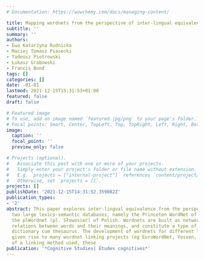 ```yaml
---
# Documentation: https://wowchemy.com/docs/managing-content/

title: Mapping wordnets from the perspective of inter-lingual equivalence
subtitle: ''
summary: ''
authors:
- Ewa Katarzyna Rudnicka
- Maciej Tomasz Piasecki
- Tadeusz Piotrowski
- Łukasz Grabowski
- Francis Bond
tags: []
categories: []
date: -01-01
lastmod: 2021-12-15T15:31:53+01:00
featured: false
draft: false

# Featured image
# To use, add an image named `featured.jpg/png` to your page's folder.
# Focal points: Smart, Center, TopLeft, Top, TopRight, Left, Right, BottomLeft, Bottom, BottomRight.
image:
  caption: ''
  focal_point: ''
  preview_only: false

# Projects (optional).
#   Associate this post with one or more of your projects.
#   Simply enter your project's folder or file name without extension.
#   E.g. `projects = ["internal-project"]` references `content/project/deep-learning/index.md`.
#   Otherwise, set `projects = []`.
projects: []
publishDate: '2021-12-15T14:31:52.359082Z'
publication_types:
- '2'
abstract: This paper explores inter-lingual equivalence from the perspective of linking
  two large lexico-semantic databases, namely the Princeton WordNet of English and
  the plWordnet (pl. Słowosieć) of Polish. Wordnets are built as networks of lexico-semantic
  relations between words and their meanings, and constitute a type of monolingual
  dictionary cum thesaurus. The development of wordnets for different languages has
  given rise to many wordnet linking projects (eg EuroWordNet, Vossen, 2002). Regardless
  of a linking method used, these
publication: '*Cognitive Studies| Études cognitives*'
---
```

